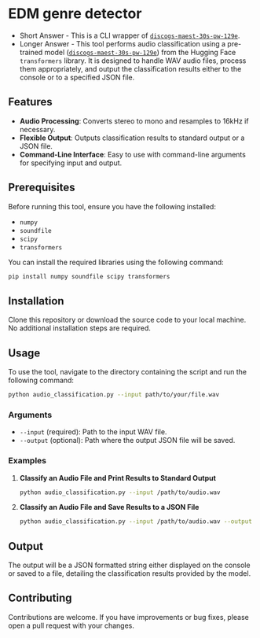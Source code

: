 # EDM genre detector

* Short Answer - This is a CLI wrapper of [`discogs-maest-30s-pw-129e`](https://huggingface.co/mtg-upf/discogs-maest-30s-pw-129e).
* Longer Answer - This tool performs audio classification using a pre-trained model ([`discogs-maest-30s-pw-129e`](https://huggingface.co/mtg-upf/discogs-maest-30s-pw-129e)) from the Hugging Face `transformers` library. It is designed to handle WAV audio files, process them appropriately, and output the classification results either to the console or to a specified JSON file.

## Features

- **Audio Processing**: Converts stereo to mono and resamples to 16kHz if necessary.
- **Flexible Output**: Outputs classification results to standard output or a JSON file.
- **Command-Line Interface**: Easy to use with command-line arguments for specifying input and output.

## Prerequisites

Before running this tool, ensure you have the following installed:
- `numpy`
- `soundfile`
- `scipy`
- `transformers`

You can install the required libraries using the following command:

```bash
pip install numpy soundfile scipy transformers
```

## Installation

Clone this repository or download the source code to your local machine. No additional installation steps are required.

## Usage

To use the tool, navigate to the directory containing the script and run the following command:

```bash
python audio_classification.py --input path/to/your/file.wav
```

### Arguments

- `--input` (required): Path to the input WAV file.
- `--output` (optional): Path where the output JSON file will be saved.

### Examples

1. **Classify an Audio File and Print Results to Standard Output**
   ```bash
   python audio_classification.py --input /path/to/audio.wav
   ```

2. **Classify an Audio File and Save Results to a JSON File**
   ```bash
   python audio_classification.py --input /path/to/audio.wav --output /path/to/output.json
   ```

## Output

The output will be a JSON formatted string either displayed on the console or saved to a file, detailing the classification results provided by the model.

## Contributing

Contributions are welcome. If you have improvements or bug fixes, please open a pull request with your changes.



